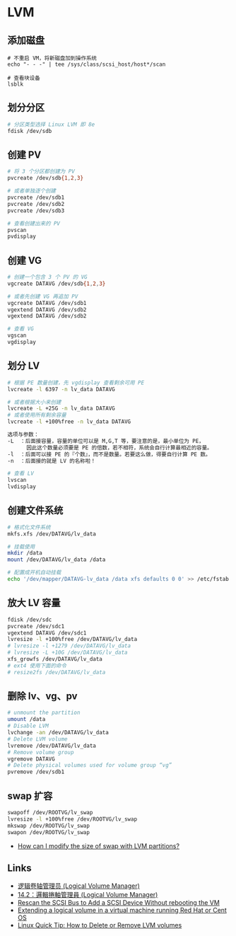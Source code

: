 # LVM

## 添加磁盘

```
# 不重启 VM，将新磁盘加到操作系统
echo "- - -" | tee /sys/class/scsi_host/host*/scan

# 查看块设备
lsblk
```

## 划分分区

```sh
# 分区类型选择 Linux LVM 即 8e
fdisk /dev/sdb
```

## 创建 PV

```sh
# 将 3 个分区都创建为 PV
pvcreate /dev/sdb{1,2,3}

# 或者单独逐个创建
pvcreate /dev/sdb1
pvcreate /dev/sdb2
pvcreate /dev/sdb3

# 查看创建出来的 PV
pvscan
pvdisplay
```

## 创建 VG

```sh
# 创建一个包含 3 个 PV 的 VG
vgcreate DATAVG /dev/sdb{1,2,3}

# 或者先创建 VG 再追加 PV
vgcreate DATAVG /dev/sdb1
vgextend DATAVG /dev/sdb2
vgextend DATAVG /dev/sdb2

# 查看 VG
vgscan
vgdisplay
```

## 划分 LV

```sh
# 根据 PE 数量创建，先 vgdisplay 查看剩余可用 PE
lvcreate -l 6397 -n lv_data DATAVG

# 或者根据大小来创建
lvcreate -L +25G -n lv_data DATAVG
# 或者使用所有剩余容量
lvcreate -l +100%free -n lv_data DATAVG

选项与参数：
-L  ：后面接容量，容量的单位可以是 M,G,T 等，要注意的是，最小单位为 PE，
      因此这个数量必须要是 PE 的倍数，若不相符，系统会自行计算最相近的容量。
-l  ：后面可以接 PE 的『个数』，而不是数量。若要这么做，得要自行计算 PE 数。
-n  ：后面接的就是 LV 的名称啦！

# 查看 LV
lvscan
lvdisplay
```

## 创建文件系统

```sh
# 格式化文件系统
mkfs.xfs /dev/DATAVG/lv_data 

# 挂载使用
mkdir /data
mount /dev/DATAVG/lv_data /data

# 配置成开机自动挂载
echo '/dev/mapper/DATAVG-lv_data /data xfs defaults 0 0' >> /etc/fstab
```

## 放大 LV 容量

```sh
fdisk /dev/sdc
pvcreate /dev/sdc1
vgextend DATAVG /dev/sdc1
lvresize -l +100%free /dev/DATAVG/lv_data
# lvresize -l +1279 /dev/DATAVG/lv_data
# lvresize -L +10G /dev/DATAVG/lv_data
xfs_growfs /dev/DATAVG/lv_data
# ext4 使用下面的命令
# resize2fs /dev/DATAVG/lv_data
```

## 删除 lv、vg、pv

```sh
# unmount the partition
umount /data
# Disable LVM
lvchange -an /dev/DATAVG/lv_data
# Delete LVM volume
lvremove /dev/DATAVG/lv_data
# Remove volume group
vgremove DATAVG
# Delete physical volumes used for volume group “vg”
pvremove /dev/sdb1
```

## swap 扩容

```sh
swapoff /dev/ROOTVG/lv_swap
lvresize -l +100%free /dev/ROOTVG/lv_swap
mkswap /dev/ROOTVG/lv_swap
swapon /dev/ROOTVG/lv_swap
```

- [How can I modify the size of swap with LVM partitions?](https://askubuntu.com/questions/226520/how-can-i-modify-the-size-of-swap-with-lvm-partitions)

## Links

- [逻辑卷轴管理员 (Logical Volume Manager)](http://cn.linux.vbird.org/linux_basic/0420quota.php#lvm)
- [14.2：邏輯捲軸管理員 (Logical Volume Manager)](https://linux.vbird.org/linux_basic_train/centos8/unit14.php#14.2)
- [Rescan the SCSI Bus to Add a SCSI Device Without rebooting the VM](https://www.cyberciti.biz/tips/vmware-add-a-new-hard-disk-without-rebooting-guest.html)
- [Extending a logical volume in a virtual machine running Red Hat or Cent OS](https://kb.vmware.com/s/article/1006371)
- [Linux Quick Tip: How to Delete or Remove LVM volumes](https://faun.pub/linux-quick-tip-how-to-delete-or-remove-lvm-volumes-7df4447102af)
















